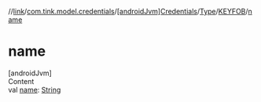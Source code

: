 //[link](../../../../index.md)/[com.tink.model.credentials](../../../index.md)/[[androidJvm]Credentials](../../index.md)/[Type](../index.md)/[KEYFOB](index.md)/[name](name.md)



# name  
[androidJvm]  
Content  
val [name](name.md): [String](https://kotlinlang.org/api/latest/jvm/stdlib/kotlin/-string/index.html)  



